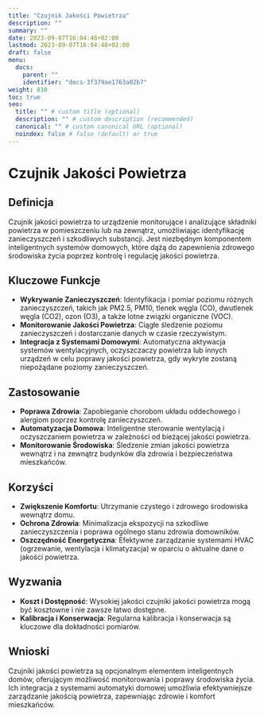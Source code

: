 ```yaml
---
title: "Czujnik Jakości Powietrza"
description: ""
summary: ""
date: 2023-09-07T16:04:48+02:00
lastmod: 2023-09-07T16:04:48+02:00
draft: false
menu:
  docs:
    parent: ""
    identifier: "docs-3f379ae1763a02b7"
weight: 810
toc: true
seo:
  title: "" # custom title (optional)
  description: "" # custom description (recommended)
  canonical: "" # custom canonical URL (optional)
  noindex: false # false (default) or true
---
```


# Czujnik Jakości Powietrza

## Definicja

Czujnik jakości powietrza to urządzenie monitorujące i analizujące składniki powietrza w pomieszczeniu lub na zewnątrz, umożliwiając identyfikację zanieczyszczeń i szkodliwych substancji. Jest niezbędnym komponentem inteligentnych systemów domowych, które dążą do zapewnienia zdrowego środowiska życia poprzez kontrolę i regulację jakości powietrza.

## Kluczowe Funkcje

- **Wykrywanie Zanieczyszczeń**: Identyfikacja i pomiar poziomu różnych zanieczyszczeń, takich jak PM2.5, PM10, tlenek węgla (CO), dwutlenek węgla (CO2), ozon (O3), a także lotne związki organiczne (VOC).
- **Monitorowanie Jakości Powietrza**: Ciągłe śledzenie poziomu zanieczyszczeń i dostarczanie danych w czasie rzeczywistym.
- **Integracja z Systemami Domowymi**: Automatyczna aktywacja systemów wentylacyjnych, oczyszczaczy powietrza lub innych urządzeń w celu poprawy jakości powietrza, gdy wykryte zostaną niepożądane poziomy zanieczyszczeń.

## Zastosowanie

- **Poprawa Zdrowia**: Zapobieganie chorobom układu oddechowego i alergiom poprzez kontrolę zanieczyszczeń.
- **Automatyzacja Domowa**: Inteligentne sterowanie wentylacją i oczyszczaniem powietrza w zależności od bieżącej jakości powietrza.
- **Monitorowanie Środowiska**: Śledzenie zmian jakości powietrza wewnątrz i na zewnątrz budynków dla zdrowia i bezpieczeństwa mieszkańców.

## Korzyści

- **Zwiększenie Komfortu**: Utrzymanie czystego i zdrowego środowiska wewnątrz domu.
- **Ochrona Zdrowia**: Minimalizacja ekspozycji na szkodliwe zanieczyszczenia i poprawa ogólnego stanu zdrowia domowników.
- **Oszczędność Energetyczna**: Efektywne zarządzanie systemami HVAC (ogrzewanie, wentylacja i klimatyzacja) w oparciu o aktualne dane o jakości powietrza.

## Wyzwania

- **Koszt i Dostępność**: Wysokiej jakości czujniki jakości powietrza mogą być kosztowne i nie zawsze łatwo dostępne.
- **Kalibracja i Konserwacja**: Regularna kalibracja i konserwacja są kluczowe dla dokładności pomiarów.

## Wnioski

Czujniki jakości powietrza są opcjonalnym elementem inteligentnych domów, oferującym możliwość monitorowania i poprawy środowiska życia. Ich integracja z systemami automatyki domowej umożliwia efektywniejsze zarządzanie jakością powietrza, zapewniając zdrowie i komfort mieszkańców.

